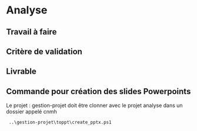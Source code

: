 # Analyse

## Travail à faire 

## Critère de validation 

## Livrable 

## Commande pour création des slides Powerpoints

Le projet : gestion-projet doit être clonner avec le projet analyse dans un dossier appelé cnmh

```bash
 ..\gestion-projet\toppt\create_pptx.ps1
```